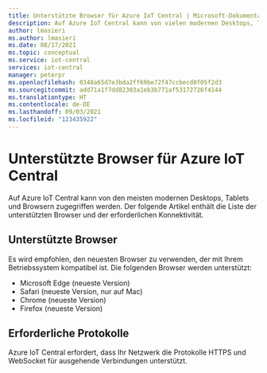 ```yaml
---
title: Unterstützte Browser für Azure IoT Central | Microsoft-Dokumentation
description: Auf Azure IoT Central kann von vielen modernen Desktops, Tablets und Browsern zugegriffen werden. Dieser Artikel enthält die Liste der unterstützten Browser.
author: lmasieri
ms.author: lmasieri
ms.date: 08/17/2021
ms.topic: conceptual
ms.service: iot-central
services: iot-central
manager: peterpr
ms.openlocfilehash: 0348a65d7e3bda2ff69be72f47ccbecd0f05f2d3
ms.sourcegitcommit: add71a1f7dd82303a1eb3b771af53172726f4144
ms.translationtype: HT
ms.contentlocale: de-DE
ms.lasthandoff: 09/03/2021
ms.locfileid: "123435922"
---
```

# <a name="supported-browsers-for-azure-iot-central"></a>Unterstützte Browser für Azure IoT Central

Auf Azure IoT Central kann von den meisten modernen Desktops, Tablets und Browsern zugegriffen werden. Der folgende Artikel enthält die Liste der unterstützten Browser und der erforderlichen Konnektivität.  

## <a name="supported-browsers"></a>Unterstützte Browser
Es wird empfohlen, den neuesten Browser zu verwenden, der mit Ihrem Betriebssystem kompatibel ist. Die folgenden Browser werden unterstützt:
- Microsoft Edge (neueste Version)
- Safari (neueste Version, nur auf Mac)
- Chrome (neueste Version)
- Firefox (neueste Version)

## <a name="required-protocols"></a>Erforderliche Protokolle
Azure IoT Central erfordert, dass Ihr Netzwerk die Protokolle HTTPS und WebSocket für ausgehende Verbindungen unterstützt.
